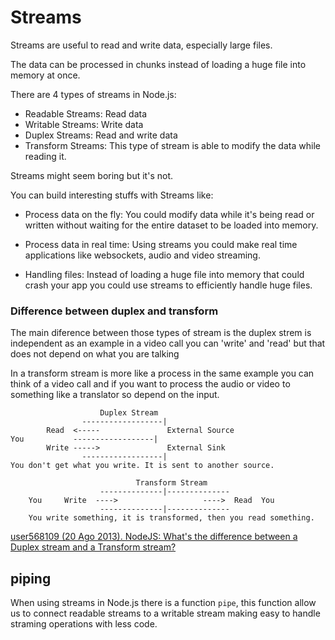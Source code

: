 # Streams

Streams are useful to read and write data, especially large files.

The data can be processed in chunks instead of loading a huge file into memory at once.

There are 4 types of streams in Node.js:

- Readable Streams: Read data
- Writable Streams: Write data
- Duplex Streams: Read and write data
- Transform Streams: This type of stream is able to modify the data while reading it.

Streams might seem boring but it's not.

You can build interesting stuffs with Streams like:

- Process data on the fly: You could modify data while it's being read or written without waiting for the entire dataset to be loaded into memory.

- Process data in real time: Using streams you could make real time applications like websockets, audio and video streaming.

- Handling files: Instead of loading a huge file into memory that could crash your app you could use streams to efficiently handle huge files.

### Difference between duplex and transform

The main diference between those types of stream is the duplex strem is independent as an example in a video call you can 'write' and 'read' but that does not depend on what you are talking

In a transform stream is more like a process in the same example you can think of a video call and if you want to process the audio or video to something like a translator so depend on the input.

```
                    Duplex Stream
                ------------------|
        Read  <-----               External Source
You           ------------------|
        Write ----->               External Sink
                ------------------|
You don't get what you write. It is sent to another source.
```

```
                            Transform Stream
                    --------------|--------------
    You     Write  ---->                   ---->  Read  You
                    --------------|--------------
    You write something, it is transformed, then you read something.
```

[user568109 (20 Ago 2013). NodeJS: What's the difference between a Duplex stream and a Transform stream?](https://stackoverflow.com/questions/18335499/nodejs-whats-the-difference-between-a-duplex-stream-and-a-transform-stream)

## piping

When using streams in Node.js there is a function `pipe`, this function allow us to connect readable streams to a writable stream making easy to handle straming operations with less code.
